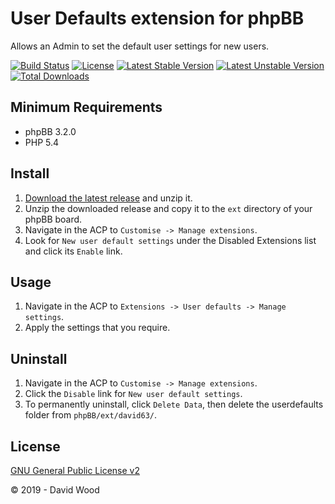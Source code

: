 # User Defaults extension for phpBB

Allows an Admin to set the default user settings for new users.

[![Build Status](https://travis-ci.com/david63/userdefaults.svg?branch=master)](https://travis-ci.com/david63/userdefaults)
[![License](https://poser.pugx.org/david63/userdefaults/license)](https://packagist.org/packages/david63/userdefaults)
[![Latest Stable Version](https://poser.pugx.org/david63/userdefaults/v/stable)](https://packagist.org/packages/david63/userdefaults)
[![Latest Unstable Version](https://poser.pugx.org/david63/userdefaults/v/unstable)](https://packagist.org/packages/david63/userdefaults)
[![Total Downloads](https://poser.pugx.org/david63/userdefaults/downloads)](https://packagist.org/packages/david63/userdefaults)

## Minimum Requirements
* phpBB 3.2.0
* PHP 5.4

## Install
1. [Download the latest release](https://github.com/david63/userdefaults/archive/3.2.zip) and unzip it.
2. Unzip the downloaded release and copy it to the `ext` directory of your phpBB board.
3. Navigate in the ACP to `Customise -> Manage extensions`.
4. Look for `New user default settings` under the Disabled Extensions list and click its `Enable` link.

## Usage
1. Navigate in the ACP to `Extensions -> User defaults -> Manage settings`.
2. Apply the settings that you require.

## Uninstall
1. Navigate in the ACP to `Customise -> Manage extensions`.
2. Click the `Disable` link for `New user default settings`.
3. To permanently uninstall, click `Delete Data`, then delete the userdefaults folder from `phpBB/ext/david63/`.

## License
[GNU General Public License v2](http://opensource.org/licenses/GPL-2.0)

© 2019 - David Wood